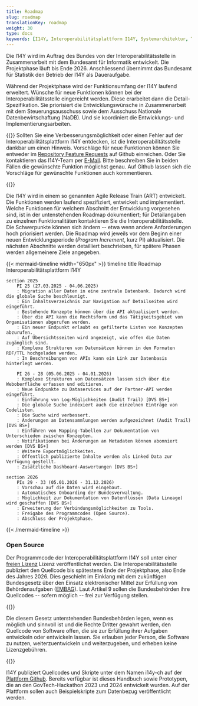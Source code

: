 ```yaml
---
title: Roadmap
slug: roadmap
translationKey: roadmap
weight: 30
type: docs
keywords: [I14Y, Interoperabilitätsplattform I14Y, Systemarchitektur, Technik, Datenbank, Entwicklung, Roadmap, Agile Release Train (ART)]
---
```


Die I14Y wird im Auftrag des Bundes von der Interoperabilitätsstelle in Zusammenarbeit mit dem Bundesamt für Informatik entwickelt. Die Projektphase läuft bis Ende 2026. Anschliessend übernimmt das Bundesamt für Statistik den Betrieb der I14Y als Daueraufgabe. 

Während der Projektphase wird der Funktionsumfang der I14Y laufend erweitert. Wünsche für neue Funktionen können bei der Interoperabilitätsstelle eingereicht werden. Diese erarbeitet dann die Detail-Spezifikation. Sie priorisiert die Entwicklungswünsche in Zusammenarbeit mit dem Steuerungsausschuss sowie dem Ausschuss Nationale Datenbewirtschaftung (NaDB). Und sie koordiniert die Entwicklungs- und Implementierungsarbeiten. 

{{<alert title="Ihre Anregungen sind willkommen" color="success">}}
Sollten Sie eine Verbesserungsmöglichkeit oder einen Fehler auf der Interoperabilitätsplattform I14Y entdecken, ist die Interoperabilitätsstelle dankbar um einen Hinweis. Vorschläge für neue Funktionen können Sie entweder im [Repository Feature Requests](https://github.com/I14Y-ch/feature-requests/issues) auf Github einreichen. Oder Sie kontaktieren das I14Y-Team per [E-Mail](mailto:i14y@bfs.admin.ch). Bitte beschreiben Sie in beiden Fällen die gewünschte Funktion möglichst genau. Auf Github lassen sich die Vorschläge für gewünschte Funktionen auch kommentieren.   

{{</alert>}}

Die I14Y wird in einem so genannten Agile Release Train (ART) entwickelt. Die Funktionen werden laufend spezifiziert, entwickelt und implementiert. Welche Funktionen für welchem Abschnitt der Entwicklung vorgesehen sind, ist in der untenstehenden Roadmap dokumentiert; für Detailangaben zu einzelnen Funktionalitäten kontaktieren Sie die Interoperabilitätsstelle. Die Schwerpunkte können sich ändern -- etwa wenn andere Anforderungen hoch priorisiert werden. Die Roadmap wird jeweils vor dem Beginn einer neuen Entwicklungsperiode (*Program Increment*, kurz PI) aktualisiert. Die nächsten Abschnitte werden detailliert beschrieben, für spätere Phasen werden allgemeinere Ziele angegeben.  

{{< mermaid-timeline width="650px" >}}
timeline
    title Roadmap Interoperabilitätsplattform I14Y
    
    section 2025
        PI 25 (27.03.2025 - 04.06.2025)
        : Migration aller Daten in eine zentrale Datenbank. Dadurch wird die globale Suche beschleunigt.
        : Ein Inhaltsverzeichnis zur Navigation auf Detailseiten wird eingeführt.
        : Bestehende Konzepte können über die API aktualisiert werden.
        : Über die API kann die Rechtsform und das Tätigkeitsgebiet von Organisationen abgerufen werden.
        : Ein neuer Endpunkt erlaubt es gefilterte Listen von Konzepten abzurufen.
        : Auf Übersichtsseiten wird angezeigt, wie offen die Daten zugänglich sind. 
        : Komplexe Strukturen von Datensätzen können in den Formaten RDF/TTL hochgeladen werden. 
        : In Beschreibungen von APIs kann ein Link zur Datenbasis hinterlegt werden.  
        
        PI 26 - 28 (05.06.2025 - 04.01.2026)
        : Komplexe Strukturen von Datensätzen lassen sich über die Weboberfläche erfassen und editieren.
        : Neue Endpunkte zu Dataservices auf der Partner-API werden eingeführt.
        : Einführung von Log-Möglichkeiten (Audit Trail) [DVS BS+]
        : Die globale Suche indexiert auch die einzelnen Einträge von Codelisten. 
        : Die Suche wird verbessert.
        : Änderungen an Datensammlungen werden aufgezeichnet (Audit Trail) [DVS BS+]
        : Einführen von Mapping-Tabellen zur Dokumentation von Unterschieden zwischen Konzepten.
        : Notifikationen bei Änderungen an Metadaten können abonniert werden [DVS BS+]
        : Weitere Exportmöglichkeiten.
        : Öffentlich publizierte Inhalte werden als Linked Data zur Verfügung gestellt.
        : Zusätzliche Dashboard-Auswertungen [DVS BS+]
  
    section 2026
        PIs 29 - 33 (05.01.2026 - 31.12.2026)
        : Vorschau auf die Daten wird eingebaut.
        : Automatisches Onboarding der Bundesverwaltung.
        : Möglichkeit zur Dokumentation von Datenflüssen (Data Lineage) wird geschaffen [DVS BS+]
        : Erweiterung der Verbindungsmöglichkeiten zu Tools.
        : Freigabe des Programmcodes (Open Source).
        : Abschluss der Projektphase.
{{< /mermaid-timeline >}}


### Open Source
Der Programmcode der Interoperabilitätsplattform I14Y soll unter einer [freien Lizenz](https://www.gnu.org/licenses) Lizenz veröffentlichst werden. Die Interoperabilitätsstelle publiziert den Quellcode bis spätestens Ende der Projektphase, also Ende des Jahres 2026. Dies geschieht im Einklang mit dem zukünftigen Bundesgesetz über den Einsatz elektronischer Mittel zur Erfüllung von Behördenaufgaben ([EMBAG](https://www.fedlex.admin.ch/eli/fga/2023/787/de#art_9)). Laut Artikel 9 sollen die Bundesbehörden ihre Quellcodes -- sofern möglich -- frei zur Verfügung stellen. 

{{<card header="Gesetzesgrundlage" title="__Art. 9 Open Source Software__" footer="Bundesgesetz über den Einsatz elektronischer Mittel zur Erfüllung von Behördenaufgaben [(EMBAG)](https://www.fedlex.admin.ch/eli/fga/2023/787/de#art_9)">}}

Die diesem Gesetz unterstehenden Bundesbehörden legen, wenn es möglich und sinnvoll ist und die Rechte Dritter gewahrt werden, den Quellcode von Software offen, die sie zur Erfüllung ihrer Aufgaben entwickeln oder entwickeln lassen. Sie erlauben jeder Person, die Software zu nutzen, weiterzuentwickeln und weiterzugeben, und erheben keine Lizenzgebühren.

{{</card>}}

I14Y publiziert Quellcodes und Skripte unter dem Namen i14y-ch auf der [Plattform Github](https://github.com/i14y-ch). Bereits verfügbar ist dieses Handbuch sowie Prototypen, die an den GovTech-Hackathon 2023 und 2024 entwickelt wurden. Auf der Plattform sollen auch Beispielskripte zum Datenbezug veröffentlicht werden.